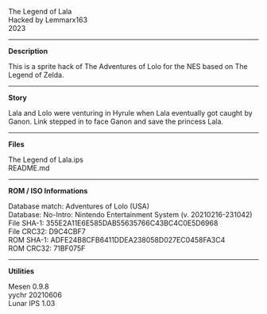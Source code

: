 The Legend of Lala  
Hacked by Lemmarx163  
2023  

---  
**Description**

This is a sprite hack of The Adventures of Lolo for the NES based on The Legend of Zelda.  

---
**Story**

Lala and Lolo were venturing in Hyrule when Lala eventually got caught by Ganon. Link stepped in to face Ganon and save the princess Lala.  

---
**Files**

The Legend of Lala.ips  
README.md

---
**ROM / ISO Informations**

Database match: Adventures of Lolo (USA)  
Database: No-Intro: Nintendo Entertainment System (v. 20210216-231042)  
File SHA-1: 355E2A11E6E585DAB55635766C43BC4C0E5D6968  
File CRC32: D9C4CBF7  
ROM SHA-1: ADFE24B8CFB6411DDEA238058D027EC0458FA3C4  
ROM CRC32: 71BF075F  

---
**Utilities**

Mesen 0.9.8  
yychr 20210606  
Lunar IPS 1.03  

